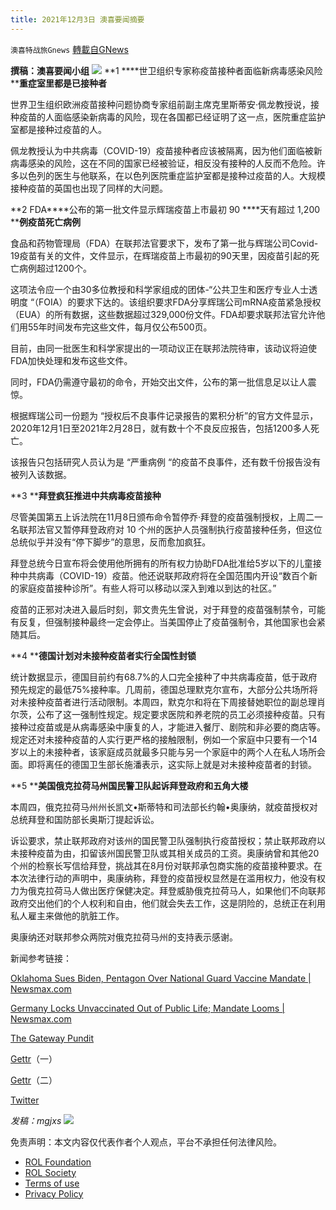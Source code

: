 ```yaml
---
title: 2021年12月3日 澳喜要闻摘要
---
```

`澳喜特战旅Gnews` [轉載自GNews](https://gnews.org/zh-hans/1715816/)

**撰稿：澳喜要闻小组**
![](https://assets.gnews.org/wp-content/uploads/2021/12/Picture1-10.jpg)
**1 ****世卫组织专家称疫苗接种者面临新病毒感染风险 ****重症室里都是已接种者**

世界卫生组织欧洲疫苗接种问题协商专家组前副主席克里斯蒂安·佩龙教授说，接种疫苗的人面临感染新病毒的风险，现在各国都已经证明了这一点，医院重症监护室都是接种过疫苗的人。

佩龙教授认为中共病毒（COVID-19）疫苗接种者应该被隔离，因为他们面临被新病毒感染的风险，这在不同的国家已经被验证，相反没有接种的人反而不危险。许多以色列的医生与他联系，在以色列医院重症监护室都是接种过疫苗的人。大规模接种疫苗的英国也出现了同样的大问题。

**2 FDA****公布的第一批文件显示辉瑞疫苗上市最初 90 ****天有超过 1,200 ****例疫苗死亡病例**

食品和药物管理局（FDA）在联邦法官要求下，发布了第一批与辉瑞公司Covid-19疫苗有关的文件，文件显示，在辉瑞疫苗上市最初的90天里，因疫苗引起的死亡病例超过1200个。

这项法令应一个由30多位教授和科学家组成的团体-“公共卫生和医疗专业人士透明度 “（FOIA）的要求下达的。该组织要求FDA分享辉瑞公司mRNA疫苗紧急授权（EUA）的所有数据，这些数据超过329,000份文件。FDA却要求联邦法官允许他们用55年时间发布完这些文件，每月仅公布500页。

目前，由同一批医生和科学家提出的一项动议正在联邦法院待审，该动议将迫使FDA加快处理和发布这些文件。

同时，FDA仍需遵守最初的命令，开始交出文件，公布的第一批信息足以让人震惊。

根据辉瑞公司一份题为 “授权后不良事件记录报告的累积分析”的官方文件显示，2020年12月1日至2021年2月28日，就有数十个不良反应报告，包括1200多人死亡。

该报告只包括研究人员认为是 “严重病例 “的疫苗不良事件，还有数千份报告没有被列入该数据。

**3 ****拜登疯狂推进中共病毒疫苗接种**

尽管美国第五上诉法院在11月8日颁布命令暂停乔·拜登的疫苗强制授权，上周二一名联邦法官又暂停拜登政府对 10 个州的医护人员强制执行疫苗接种任务，但这位总统似乎并没有“停下脚步”的意思，反而愈加疯狂。

拜登总统今日宣布将会使用他所拥有的所有权力协助FDA批准给5岁以下的儿童接种中共病毒（COVID-19）疫苗。他还说联邦政府将在全国范围内开设“数百个新的家庭疫苗接种诊所”。有些人将可以移动以深入到难以到达的社区。”

疫苗的正邪对决进入最后时刻，郭文贵先生曾说，对于拜登的疫苗强制禁令，可能有反复，但强制接种最终一定会停止。当美国停止了疫苗强制令，其他国家也会紧随其后。

**4 ****德国计划对未接种疫苗者实行全国性封锁**

统计数据显示，德国目前约有68.7%的人口完全接种了中共病毒疫苗，低于政府预先规定的最低75%接种率。几周前，德国总理默克尔宣布，大部分公共场所将对未接种疫苗者进行活动限制。本周四，默克尔和将在下周接替她职位的副总理肖尔茨，公布了这一强制性规定。规定要求医院和养老院的员工必须接种疫苗。只有接种过疫苗或是从病毒感染中康复的人，才能进入餐厅、剧院和非必要的商店等。规定还对未接种疫苗的人实行更严格的接触限制，例如一个家庭中只要有一个14岁以上的未接种者，该家庭成员就最多只能与另一个家庭中的两个人在私人场所会面。即将离任的德国卫生部长施潘表示，这实际上就是对未接种疫苗者的封锁。

**5 ****美国俄克拉荷马州国民警卫队起诉拜登政府和五角大楼**

本周四，俄克拉荷马州州长凯文•斯蒂特和司法部长约翰•奥康纳，就疫苗授权对总统拜登和国防部长奥斯汀提起诉讼。

诉讼要求，禁止联邦政府对该州的国民警卫队强制执行疫苗授权；禁止联邦政府以未接种疫苗为由，扣留该州国民警卫队或其相关成员的工资。奥康纳曾和其他20个州的检察长写信给拜登，挑战其在8月份对联邦承包商实施的疫苗接种要求。在本次法律行动的声明中，奥康纳称，拜登的疫苗授权显然是在滥用权力，他没有权力为俄克拉荷马人做出医疗保健决定。拜登威胁俄克拉荷马人，如果他们不向联邦政府交出他们的个人权利和自由，他们就会失去工作，这是阴险的，总统正在利用私人雇主来做他的肮脏工作。

奥康纳还对联邦参众两院对俄克拉荷马州的支持表示感谢。

新闻参考链接：

[Oklahoma Sues Biden, Pentagon Over National Guard Vaccine Mandate | Newsmax.com](https://www.newsmax.com/newsfront/oklahoma-vaccine-mandate-national-guard-lawsuit/2021/12/02/id/1047155/)

[Germany Locks Unvaccinated Out of Public Life; Mandate Looms | Newsmax.com](https://www.newsmax.com/newsfront/virus-outbreak-germany/2021/12/02/id/1047121/)

[The Gateway Pundit](https://www.thegatewaypundit.com/2021/12/court-orders-fda-comply-foia-release-information-pfizer-eua-first-batch-documents-shows-1200-vaccine-deaths-within-first-90-days/)

[Gettr](https://www.gettr.com/post/pify6p3d85)（一）

[Gettr](https://www.gettr.com/post/pijkr6b31f)（二）

[Twitter](https://twitter.com/Breaking911/status/1466489923784126474)

*发稿：mgjxs*
![](https://assets.gnews.org/wp-content/uploads/2021/12/TA1.jpg)
 

免责声明：本文内容仅代表作者个人观点，平台不承担任何法律风险。

- [ROL Foundation](https://rolfoundation.org/)
- [ROL Society](https://rolsociety.org/)
- [Terms of use](https://gnews.org/terms-of-use-3/)
- [Privacy Policy](https://gnews.org/privacy-policy/)
